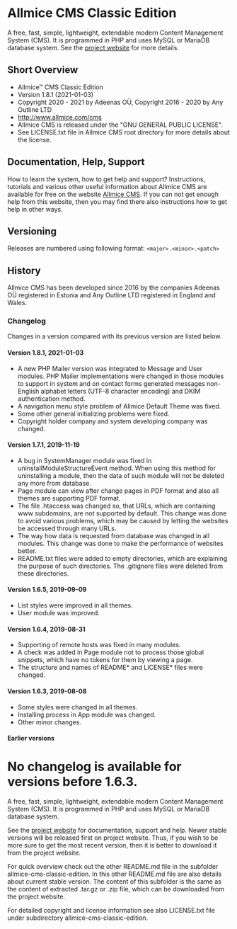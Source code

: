 # Allmice CMS Classic Edition

A free, fast, simple, lightweight, extendable modern Content Management System (CMS). It is programmed in PHP and uses MySQL or MariaDB database system. See the [project website](http://www.allmice.com/cms) for more details.


## Short Overview

 * Allmice™ CMS Classic Edition
 * Version 1.8.1 (2021-01-03)
 * Copyright 2020 - 2021 by Adeenas OÜ, Copyright 2016 - 2020 by Any Outline LTD
 * http://www.allmice.com/cms
 * Allmice CMS is released under the "GNU GENERAL PUBLIC LICENSE".
 * See LICENSE.txt file in Allmice CMS root directory for more details about the license.


## Documentation, Help, Support

How to learn the system, how to get help and support?
Instructions, tutorials and various other useful information about Allmice CMS are available for free on the website [Allmice CMS](http://www.allmice.com/cms). If you can not get enough help from this website, then you may find there also instructions how to get help in other ways.


## Versioning

Releases are numbered using following format:
`<major>.<minor>.<patch>`


## History

Allmice CMS has been developed since 2016 by the companies Adeenas OÜ registered in Estonia and Any Outline LTD registered in England and Wales.


### Changelog

Changes in a version compared with its previous version are listed below.


#### Version 1.8.1, 2021-01-03

* A new PHP Mailer version was integrated to Message and User modules. PHP Mailer implementations were changed in those modules to support in system and on contact forms generated messages non-English alphabet letters (UTF-8 character encoding) and DKIM authentication method.
* A navigation menu style problem of Allmice Default Theme was fixed.
* Some other general initializing problems were fixed.
* Copyright holder company and system developing company was changed.


#### Version 1.7.1, 2019-11-19

* A bug in SystemManager module was fixed in uninstallModuleStructureEvent method. When using this method for uninstalling a module, then the data of such module will not be deleted any more from database.
* Page module can view after change pages in PDF format and also all themes are supporting PDF format.
* The file .htaccess was changed so, that URLs, which are containing www subdomains, are not supported by default. This change was done to avoid various problems, which may be caused by letting the websites be accessed through many URLs.
* The way how data is requested from database was changed in all modules. This change was done to make the performance of websites better.
* README.txt files were added to empty directories, which are explaining the purpose of such directories. The .gitignore files were deleted from these directories.


#### Version 1.6.5, 2019-09-09

* List styles were improved in all themes.
* User module was improved.


#### Version 1.6.4, 2019-08-31

* Supporting of remote hosts was fixed in many modules.
* A check was added in Page module not to process those global snippets, which have no tokens for them by viewing a page.
* The structure and names of README* and LICENSE* files were changed.


#### Version 1.6.3, 2019-08-08

* Some styles were changed in all themes.
* Installing process in App module was changed.
* Other minor changes.


#### Earlier versions

No changelog is available for versions before 1.6.3.
=======
A free, fast, simple, lightweight, extendable modern Content Management System (CMS). It is programmed in PHP and uses MySQL or MariaDB database system.

See the [project website](http://www.allmice.com/cms) for documentation, support and help.
Newer stable versions will be released first on project website. Thus, if you wish to be more sure to get the most recent version, then it is better to download it from the project website.

For quick overview check out the other README.md file in the subfolder allmice-cms-classic-edition. In this other README.md file are also details about current stable version.
The content of this subfolder is the same as the content of extracted .tar.gz or .zip file, which can be downloaded from the project website.

For detailed copyright and license information see also LICENSE.txt file under subdirectory allmice-cms-classic-edition.

